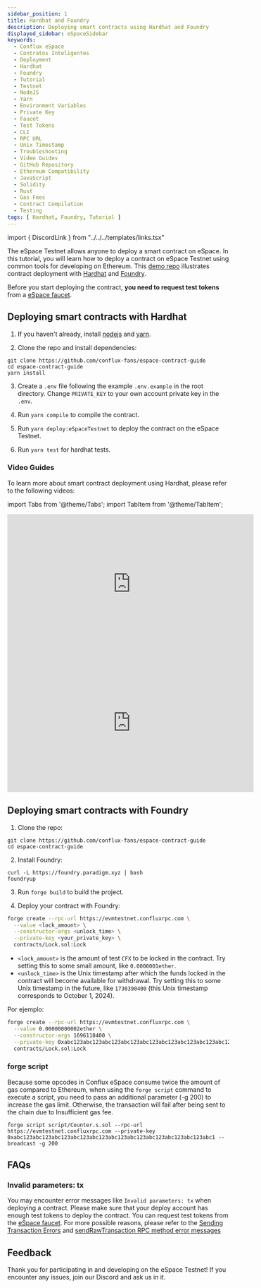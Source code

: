 ```yaml
---
sidebar_position: 1
title: Hardhat and Foundry
description: Deploying smart contracts using Hardhat and Foundry
displayed_sidebar: eSpaceSidebar
keywords:
  - Conflux eSpace
  - Contratos Inteligentes
  - Deployment
  - Hardhat
  - Foundry
  - Tutorial
  - Testnet
  - NodeJS
  - Yarn
  - Environment Variables
  - Private Key
  - Faucet
  - Test Tokens
  - CLI
  - RPC URL
  - Unix Timestamp
  - Troubleshooting
  - Video Guides
  - GitHub Repository
  - Ethereum Compatibility
  - JavaScript
  - Solidity
  - Rust
  - Gas Fees
  - Contract Compilation
  - Testing
tags: [ Hardhat, Foundry, Tutorial ]
---
```


import { DiscordLink } from "../../../templates/links.tsx"

The eSpace Testnet allows anyone to deploy a smart contract on eSpace. In this tutorial, you will learn how to deploy a contract on eSpace Testnet using common tools for developing on Ethereum. This [demo repo](https://github.com/conflux-fans/espace-contract-guide) illustrates contract deployment with [Hardhat](https://hardhat.org/) and [Foundry](https://github.com/foundry-rs/foundry).

Before you start deploying the contract, **you need to request test tokens** from a [eSpace faucet](https://efaucet.confluxnetwork.org/).

## Deploying smart contracts with Hardhat

1. If you haven't already, install [nodejs](https://nodejs.org/en/download/) and [yarn](https://classic.yarnpkg.com/lang/en/docs/install).

2. Clone the repo and install dependencies:

  ```shell
  git clone https://github.com/conflux-fans/espace-contract-guide
  cd espace-contract-guide
  yarn install
  ```

3. Create a `.env` file following the example `.env.example` in the root directory. Change `PRIVATE_KEY` to your own account private key in the `.env`.

4. Run `yarn compile` to compile the contract.

5. Run `yarn deploy:eSpaceTestnet` to deploy the contract on the eSpace Testnet.

6. Run `yarn test` for hardhat tests.

### Video Guides

To learn more about smart contract deployment using Hardhat, please refer to the following videos:

import Tabs from '@theme/Tabs';
import TabItem from '@theme/TabItem';

<Tabs>
<TabItem value="overview" label="Hardhat Overview">
<iframe width="560" height="315" src="https://www.youtube.com/embed/p0Bzc2Y_0Kc?si=sfchFwTtSHlHyK4w" title="YouTube video player" frameborder="0" allow="accelerometer; autoplay; clipboard-write; encrypted-media; gyroscope; picture-in-picture; web-share" allowfullscreen></iframe>
</TabItem>

<TabItem value="tutorial" label="Hardhat Tutorial">
<iframe width="560" height="315" src="https://www.youtube.com/embed/SBzhyV3TSGg?si=HXxu0XdHAsNNJPkf" title="YouTube video player" frameborder="0" allow="accelerometer; autoplay; clipboard-write; encrypted-media; gyroscope; picture-in-picture; web-share" allowfullscreen></iframe>
</TabItem>

</Tabs>

## Deploying smart contracts with Foundry

1. Clone the repo:

  ```shell
  git clone https://github.com/conflux-fans/espace-contract-guide
  cd espace-contract-guide
  ```

2. Install Foundry:

  ```shell
  curl -L https://foundry.paradigm.xyz | bash
  foundryup
  ```

3. Run `forge build` to build the project.

4. Deploy your contract with Foundry:

  ```bash
  forge create --rpc-url https://evmtestnet.confluxrpc.com \
    --value <lock_amount> \
    --constructor-args <unlock_time> \
    --private-key <your_private_key> \
    contracts/Lock.sol:Lock
  ```

  - `<lock_amount>` is the amount of test `CFX` to be locked in the contract. Try setting this to some small amount, like `0.0000001ether`.&#x20;
  - `<unlock_time>` is the Unix timestamp after which the funds locked in the contract will become available for withdrawal. Try setting this to some Unix timestamp in the future, like `1730390400` (this Unix timestamp corresponds to October 1, 2024).

  Por ejemplo:

  ```bash
  forge create --rpc-url https://evmtestnet.confluxrpc.com \
    --value 0.00000000002ether \
    --constructor-args 1696118400 \
    --private-key 0xabc123abc123abc123abc123abc123abc123abc123abc123abc123abc123abc1 \
    contracts/Lock.sol:Lock
  ```

### forge script

Because some opcodes in Conflux eSpace consume twice the amount of gas compared to Ethereum, when using the `forge script` command to execute a script, you need to pass an additional parameter (-g 200) to increase the gas limit. Otherwise, the transaction will fail after being sent to the chain due to Insufficient gas fee.

```shell
forge script script/Counter.s.sol --rpc-url https://evmtestnet.confluxrpc.com --private-key 0xabc123abc123abc123abc123abc123abc123abc123abc123abc123abc123abc1 --broadcast -g 200
```

## FAQs

### Invalid parameters: tx

You may encounter error messages like `Invalid parameters: tx` when deploying a contract. Please make sure that your deploy account has enough test tokens to deploy the contract. You can request test tokens from the [eSpace faucet](https://efaucet.confluxnetwork.org/).
For more possible reasons, please refer to the [Sending Transaction Errors](/docs/core/core-space-basics/transactions/send-tx-error) and [sendRawTransaction RPC method error messages](/docs/core/build/json-rpc/rpc-behaviour/cfx_sendTransaction-errors.md)

## Feedback

Thank you for participating in and developing on the eSpace Testnet! If you encounter any issues, join our <DiscordLink>Discord</DiscordLink> and ask us in it.
